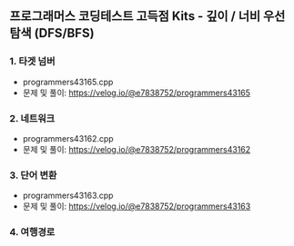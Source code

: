 
## 프로그래머스 코딩테스트 고득점 Kits - 깊이 / 너비 우선 탐색 (DFS/BFS)

### 1. 타겟 넘버
- programmers43165.cpp
- 문제 및 풀이: https://velog.io/@e7838752/programmers43165

### 2. 네트워크
- programmers43162.cpp
- 문제 및 풀이: https://velog.io/@e7838752/programmers43162

### 3. 단어 변환
- programmers43163.cpp
- 문제 및 풀이: https://velog.io/@e7838752/programmers43163

### 4. 여행경로
